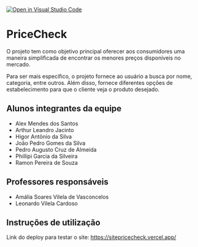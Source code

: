 [![Open in Visual Studio Code](https://classroom.github.com/assets/open-in-vscode-718a45dd9cf7e7f842a935f5ebbe5719a5e09af4491e668f4dbf3b35d5cca122.svg)](https://classroom.github.com/online_ide?assignment_repo_id=14362940&assignment_repo_type=AssignmentRepo)
# PriceCheck
O projeto tem como objetivo principal oferecer aos consumidores uma maneira simplificada de encontrar os menores preços disponíveis no mercado.

Para ser mais específico, o projeto fornece ao usuário a busca por nome, categoria, entre outros. Além disso, fornece diferentes opções de estabelecimento para que o cliente veja o produto desejado.

## Alunos integrantes da equipe

* Alex Mendes dos Santos
* Arthur Leandro Jacinto
* Higor Antônio da Silva
* João Pedro Gomes da Silva
* Pedro Augusto Cruz de Almeida
* Phillipi Garcia da Silveira
* Ramon Pereira de Souza

## Professores responsáveis

* Amália Soares Vilela de Vasconcelos
* Leonardo Vilela Cardoso

## Instruções de utilização

Link do deploy para testar o site: https://sitepricecheck.vercel.app/
